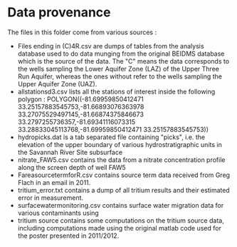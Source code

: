 # Data provenance
The files in this folder come from various sources :
  - Files ending in (C)4R.csv are dumps of tables from the analysis database used to do data munging from the original BEIDMS database which is the source of the data. The "C" means the data corresponds to the wells sampling the Lower Aquifer Zone (LAZ) of the Upper Three Run Aquifer, whereas the ones without refer to the wells sampling the Upper Aquifer Zone (UAZ).
  - allstationsd3.csv lists all the stations of interest inside the following polygon : POLYGON((-81.69959850412471 33.25157883545753,-81.66893076363978 33.27075529497145,-81.66874375846673 33.2797255736357,-81.69341116073315 33.28833045113768,-81.69959850412471 33.25157883545753))
  - hydropicks.dat is a tab separated file containing "picks", i.e. the elevation of the upper boundary of various hydrostratigraphic units in the Savannah River Site subsurface 
  - nitrate_FAW5.csv contains the data from a nitrate concentration profile along the screen depth of well FAW5
  - FareasourcetermforR.csv contains source term data received from Greg Flach in an email in 2011.
  - tritium_error.txt contains a dump of all tritium results and their estimated error in measurement.
  - surfacewatermonitoring.csv contains surface water migration data for various contaminants using 
  - tritium source contains some computations on the tritium source data, including computations made using the original matlab code used for the poster presented in 2011/2012.
